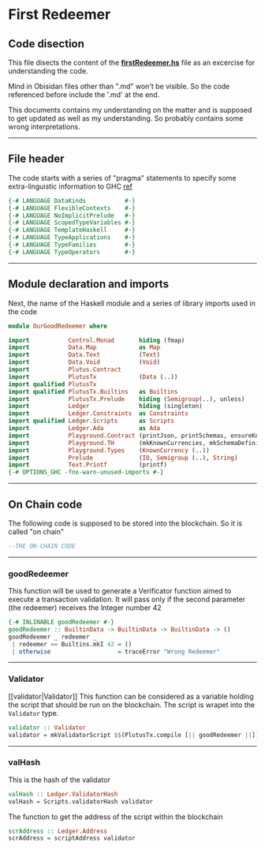 # First Redeemer
## Code disection

This file disects the content of the [**firstRedeemer.hs**](../haskell/firstRedeemer.hs.md) file as an excercise for understanding the code. 

Mind in Obisidan files other than ".md" won't be visible. So the code referenced before include the '.md' at the end.

This documents contains my understanding on the matter and is supposed to get updated as well as my understanding.
So probably contains some wrong interpretations.

---
## File header 
The code starts with a series of "pragma" statements to specify some extra-linguistic information to GHC [ref](https://stackoverflow.com/questions/22773699/purpose-of-in-haskell) 

```haskell
{-# LANGUAGE DataKinds           #-}
{-# LANGUAGE FlexibleContexts    #-}
{-# LANGUAGE NoImplicitPrelude   #-}
{-# LANGUAGE ScopedTypeVariables #-}
{-# LANGUAGE TemplateHaskell     #-}
{-# LANGUAGE TypeApplications    #-}
{-# LANGUAGE TypeFamilies        #-}
{-# LANGUAGE TypeOperators       #-}
```
---
## Module declaration and imports

Next, the name of the Haskell module and a series of library imports used in the code
```haskell
module OurGoodRedeemer where

import           Control.Monad       hiding (fmap)
import           Data.Map            as Map
import           Data.Text           (Text)
import           Data.Void           (Void)
import           Plutus.Contract
import           PlutusTx            (Data (..))
import qualified PlutusTx
import qualified PlutusTx.Builtins   as Builtins
import           PlutusTx.Prelude    hiding (Semigroup(..), unless)
import           Ledger              hiding (singleton)
import           Ledger.Constraints  as Constraints
import qualified Ledger.Scripts      as Scripts
import           Ledger.Ada          as Ada
import           Playground.Contract (printJson, printSchemas, ensureKnownCurrencies, stage)
import           Playground.TH       (mkKnownCurrencies, mkSchemaDefinitions)
import           Playground.Types    (KnownCurrency (..))
import           Prelude             (IO, Semigroup (..), String)
import           Text.Printf         (printf)
{-# OPTIONS_GHC -fno-warn-unused-imports #-}

```
---

## On Chain code

The following code is supposed to be stored into the blockchain. So it is called "on chain" 

```haskell
--THE ON-CHAIN CODE
```

---

<div style="text-align: right">  </div>

### goodRedeemer
This function will be used to generate a Verificator function aimed to execute a transaction validation. It will pass only if the second parameter (the redeemer) receives the Integer number 42 
```haskell
{-# INLINABLE goodRedeemer #-} 
goodRedeemer :: BuiltinData -> BuiltinData -> BuiltinData -> ()
goodRedeemer _ redeemer _ 
 | redeemer == Builtins.mkI 42 = ()
 | otherwise                   = traceError "Wrong Redeemer"

```

---

### Validator

[[validator|Validator]]
This function can be considered as a variable holding the script that should be run on the blockchain.
The script is wrapet into the `Validator` type.
```haskell
validator :: Validator
validator = mkValidatorScript $$(PlutusTx.compile [|| goodRedeemer ||])
```

---

### valHash
This is the hash of the validator
```haskell
valHash :: Ledger.ValidatorHash
valHash = Scripts.validatorHash validator  
```

The function to get the address of the script within the blockchain
```haskell
scrAddress :: Ledger.Address
scrAddress = scriptAddress validator
```

